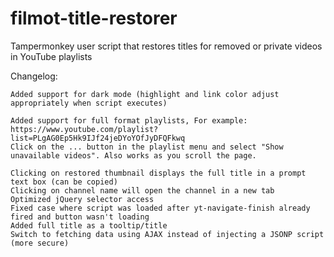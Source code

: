 # filmot-title-restorer
Tampermonkey user script that restores titles for removed or private videos in YouTube playlists


Changelog:
    
    Added support for dark mode (highlight and link color adjust appropriately when script executes)
    
    Added support for full format playlists, For example: https://www.youtube.com/playlist?list=PLgAG0Ep5Hk9IJf24jeDYoYOfJyDFQFkwq
    Click on the ... button in the playlist menu and select "Show unavailable videos". Also works as you scroll the page.
    
    Clicking on restored thumbnail displays the full title in a prompt text box (can be copied)
    Clicking on channel name will open the channel in a new tab
    Optimized jQuery selector access
    Fixed case where script was loaded after yt-navigate-finish already fired and button wasn't loading
    Added full title as a tooltip/title
    Switch to fetching data using AJAX instead of injecting a JSONP script (more secure)
    
